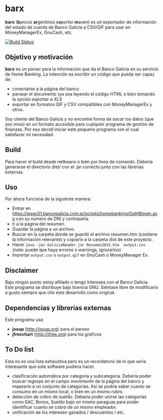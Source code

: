 # barx
**barx** (**b**ancos **ar**gentinos e**x**porter **m**aven) es un exportador de información del estado de cuenta de Banco Galicia a CSV/QIF para usar en MoneyManagerEx, GnuCash, etc.

[![Build Status](https://travis-ci.org/pgiu/barxm.svg?branch=master)](https://travis-ci.org/pgiu/barxm)

## Objetivo y motivación
**barx** es un parser para la información que da el Banco Galicia en su servicio de Home Banking.
La intención es escribir un código que pueda ser capaz de: 
- conectarse a la página del banco
- parsear el documento (ya sea leyendo el código HTML o bien tomando la opción *exportar a XLS*
- exportar en formatos QIF y CSV compatibles con MoneyManagerEx y otros. 

Soy cliente del Banco Galicia y no encontré forma de *sacar* los datos (que son mios) en un formato accesible para cualquier programa de gestión de finanzas. 
Por eso decidí iniciar este pequeño programa con el cual satisfacer mi necesidad. 

## Build
Para hacer el build desde netbeans o bien por linea de comando. Debería generarse el directorio dist/ con el .jar correcto junto con las librerias externas.

## Uso 
Por ahora funciona de la siguiente manera: 
- Entrar en https://wsec01.bancogalicia.com.ar/scripts/homebanking/GalHBlogin.asp con su número de DNI y contraseña
- Ir a la página del resumen.
- Guardar la página a un archivo. 
- Buscar en la carpeta donde se guardó el archivo resumen.htm (contiene la información relevante) y copiarlo a la carpeta dist de este proyecto.
- Hacer `java -jar GaliciaReader.jar Resumen2015.htm  output.csv `
(*nota:* puede que haya errores o warnings, ignorarlos)
- Importar `output.csv` o `output.qif` en GnuCash o MoneyManager Ex.


## Disclaimer
Bajo ningún punto estoy afiliado o tengo intereses con el Banco Galicia. Este programa se distribuye bajo licencia GNU. 
Siéntase libre de modificarlo a gusto siempre que cite este desarrollo como original. 

## Dependencias y librerías externas
Este programa usa: 
- **jsoup** (http://jsoup.org) para el parseo
- **jfreechart** (http://jfree.org) para los graficos

## To Do list
Esta no es una lista exhaustiva pero es un recordatorio de lo que sería interesante que este software pudiera hacer.
- clasificación automática por categoría y subcategoria. Debería poder buscar regexps en el campo *movimiento* de la página del banco y mapearlo a un conjunto de categorías. Así se podría saber cuanto se consumo en un mismo local, o bien en un mismo rubro. 
- detección de cobro de sueldo. Debería poder unirse las categorías como SAC, Bonos, Sueldo bajo un mismo paraguas para poder identificar cuanto se cobró de un mismo empleador. 
- unificación de los intereses ganados / descuentos / etc.
